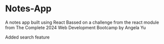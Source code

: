 # Notes-App

A notes app built using React
Bassed on a challenge from the react module from The Complete 2024 Web Development Bootcamp by Angela Yu

Added search feature
